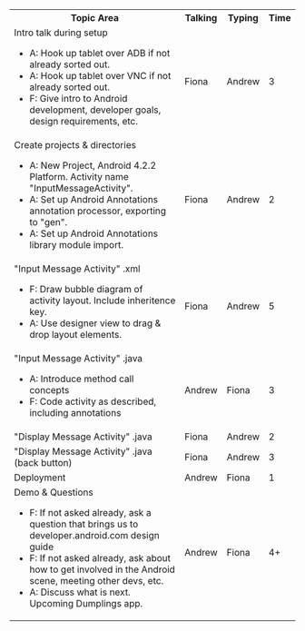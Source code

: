 <table>
<tr>
<th>Topic Area</th>
<th>Talking</th>
<th>Typing</th>
<th>Time</th>
</tr>
<tr>
<td>
Intro talk during setup
<ul>
<li>A: Hook up tablet over ADB if not already sorted out.</li>
<li>A: Hook up tablet over VNC if not already sorted out.</li>
<li>F: Give intro to Android development, developer goals, design requirements, etc.</li>
</ul>
</td>
<td>Fiona</td>
<td>Andrew</td>
<td>3</td>
</tr>
<tr>
<td>
Create projects & directories
<ul>
<li>A: New Project, Android 4.2.2 Platform. Activity name "InputMessageActivity".</li>

<li>A: Set up Android Annotations annotation processor, exporting to "gen".</li>
<li>A: Set up Android Annotations library module import.</li>
</ul>
</td>
<td>Fiona</td>
<td>Andrew</td>
<td>2</td>
</tr>
<tr>
<td>
"Input Message Activity" .xml
<ul>
<li>F: Draw bubble diagram of activity layout. Include inheritence key.</li>
<li>A: Use designer view to drag & drop layout elements.</li>
</ul>
</td>
<td>Fiona</td>
<td>Andrew</td>
<td>5</td>
</tr>
<tr>
<td>
"Input Message Activity" .java
<ul>
<li>A: Introduce method call concepts</li>
<li>F: Code activity as described, including annotations</li>
</ul>
</td>
<td>Andrew</td>
<td>Fiona</td>
<td>3</td>
</tr>
<tr>
<td>
"Display Message Activity" .java
</td>
<td>Fiona</td>
<td>Andrew</td>
<td>2</td>
</tr>
<tr>
<td>
"Display Message Activity" .java (back button)
</td>
<td>Fiona</td>
<td>Andrew</td>
<td>3</td>
</tr>
<tr>
<td>
Deployment
</td>
<td>Andrew</td>
<td>Fiona</td>
<td>1</td>
</tr>
<tr>
<td>
Demo & Questions
<ul>
<li>F: If not asked already, ask a question that brings us to developer.android.com design guide</li>
<li>F: If not asked already, ask about how to get involved in the Android scene, meeting other devs, etc.</li>
<li>A: Discuss what is next. Upcoming Dumplings app.</li>
</ul>
</td>
<td>Andrew</td>
<td>Fiona</td>
<td>4+</td>
</tr>
</table>
